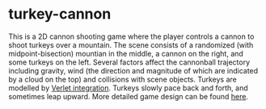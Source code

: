 # turkey-cannon

This is a 2D cannon shooting game where the player controls a cannon to shoot turkeys over a mountain.
The scene consists of a randomized (with midpoint-bisection) mountian in the middle, a cannon on the right, and some turkeys on the left.
Several factors affect the cannonball trajectory including gravity,
wind (the direction and magnitude of which are indicated by a cloud on the top) and collisions with scene objects.
Turkeys are modelled by [Verlet integration](https://en.wikipedia.org/wiki/Verlet_integration).
Turkeys slowly pace back and forth, and sometimes leap upward.
More detailed game design can be found [here](https://frankzhang427.github.io/pdf/turkey_cannon.pdf).
